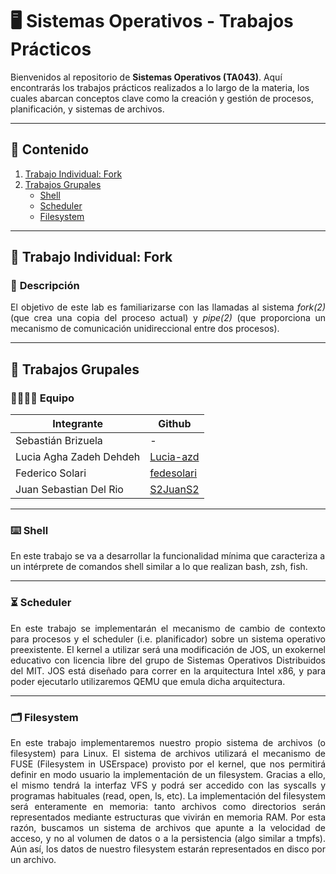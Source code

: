 # 🖥 **Sistemas Operativos** - Trabajos Prácticos

Bienvenidos al repositorio de **Sistemas Operativos (TA043)**. Aquí encontrarás los trabajos prácticos realizados a lo largo de la materia, los cuales abarcan conceptos clave como la creación y gestión de procesos, planificación, y sistemas de archivos.

---

## 📂 **Contenido**

1. [Trabajo Individual: Fork](#trabajo-individual-fork)
2. [Trabajos Grupales](#trabajos-grupales)
   - [Shell](#shell)
   - [Scheduler](#scheduler)
   - [Filesystem](#filesystem)

---

## 🔀 **Trabajo Individual: Fork** <a name="trabajo-individual-fork"></a>

### 📝 **Descripción**
<p align="justify">
El objetivo de este lab es familiarizarse con las llamadas al sistema <i>fork(2)</i> (que crea una copia del proceso actual) y <i>pipe(2)</i> (que proporciona un mecanismo de comunicación unidireccional entre dos procesos).
</p>

---

## 👥 **Trabajos Grupales** <a name="trabajos-grupales"></a>

### 👨‍👩‍👧‍👦 **Equipo**
| **Integrante**                     | **Github**                                 |
|------------------------------------|--------------------------------------------|
| Sebastián Brizuela                 | -                                          |
| Lucia Agha Zadeh Dehdeh            | [Lucia-azd](https://github.com/Lucia-azd)  |
| Federico Solari                    | [fedesolari](https://github.com/fedesolari)|
| Juan Sebastian Del Rio             | [S2JuanS2](https://github.com/S2JuanS2)    |

---

### ⌨️ **Shell** <a name="shell"></a>

En este trabajo se va a desarrollar la funcionalidad mínima que caracteriza a un intérprete de comandos shell similar a lo que realizan bash, zsh, fish.

---

### ⏳ **Scheduler** <a name="scheduler"></a>

<p align="justify">
En este trabajo se implementarán el mecanismo de cambio de contexto para procesos y el scheduler (i.e. planificador) sobre un sistema operativo preexistente.
El kernel a utilizar será una modificación de JOS, un exokernel educativo con licencia libre del grupo de Sistemas Operativos Distribuidos del MIT.
JOS está diseñado para correr en la arquitectura Intel x86, y para poder ejecutarlo utilizaremos QEMU que emula dicha arquitectura.
</p>

---

### 🗂 **Filesystem** <a name="filesystem"></a>

<p align="justify">
En este trabajo implementaremos nuestro propio sistema de archivos (o filesystem) para Linux. El sistema de archivos utilizará el mecanismo de FUSE (Filesystem in USErspace) provisto por el kernel, que nos permitirá definir en modo usuario la implementación de un filesystem. Gracias a ello, el mismo tendrá la interfaz VFS y podrá ser accedido con las syscalls y programas habituales (read, open, ls, etc).
La implementación del filesystem será enteramente en memoria: tanto archivos como directorios serán representados mediante estructuras que vivirán en memoria RAM. Por esta razón, buscamos un sistema de archivos que apunte a la velocidad de acceso, y no al volumen de datos o a la persistencia (algo similar a tmpfs). Aún así, los datos de nuestro filesystem estarán representados en disco por un archivo.
</p>
